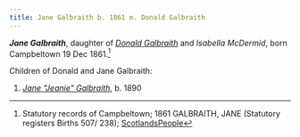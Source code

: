 ```yaml
---
title: Jane Galbraith b. 1861 m. Donald Galbraith
---
```

***Jane Galbraith***, daughter of *[Donald Galbraith](galbraith-donald-1831-isabella-mcdermid.md)* and *Isabella McDermid*,
born Campbeltown 19 Dec 1861.[^birth]

Children of Donald and Jane Galbraith:

1. *[Jane "Jeanie" Galbraith](galbraith-jane-1890.md)*, b. 1890

[^birth]: Statutory records of Campbeltown; 1861 GALBRAITH, JANE (Statutory registers Births 507/ 238); [ScotlandsPeople](https://www.scotlandspeople.gov.uk/view-image/nrs_stat_births/39390506)

